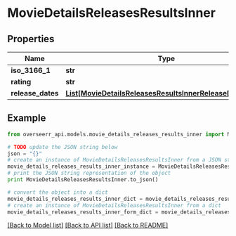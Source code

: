 # MovieDetailsReleasesResultsInner


## Properties
Name | Type | Description | Notes
------------ | ------------- | ------------- | -------------
**iso_3166_1** | **str** |  | [optional] 
**rating** | **str** |  | [optional] 
**release_dates** | [**List[MovieDetailsReleasesResultsInnerReleaseDatesInner]**](MovieDetailsReleasesResultsInnerReleaseDatesInner.md) |  | [optional] 

## Example

```python
from overseerr_api.models.movie_details_releases_results_inner import MovieDetailsReleasesResultsInner

# TODO update the JSON string below
json = "{}"
# create an instance of MovieDetailsReleasesResultsInner from a JSON string
movie_details_releases_results_inner_instance = MovieDetailsReleasesResultsInner.from_json(json)
# print the JSON string representation of the object
print MovieDetailsReleasesResultsInner.to_json()

# convert the object into a dict
movie_details_releases_results_inner_dict = movie_details_releases_results_inner_instance.to_dict()
# create an instance of MovieDetailsReleasesResultsInner from a dict
movie_details_releases_results_inner_form_dict = movie_details_releases_results_inner.from_dict(movie_details_releases_results_inner_dict)
```
[[Back to Model list]](../README.md#documentation-for-models) [[Back to API list]](../README.md#documentation-for-api-endpoints) [[Back to README]](../README.md)


